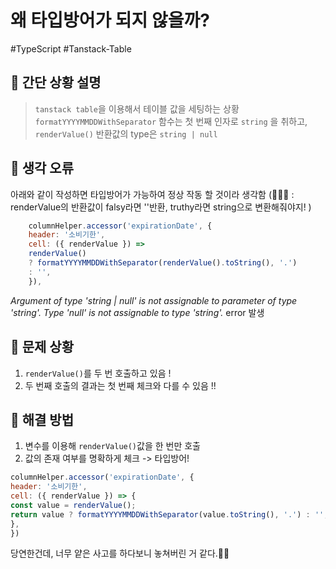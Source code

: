 # 왜 타입방어가 되지 않을까?

#TypeScript #Tanstack-Table

## 📍 간단 상황 설명

> `tanstack table`을 이용해서 테이블 값을 세팅하는 상황
> `formatYYYYMMDDWithSeparator` 함수는 첫 번째 인자로 `string` 을 취하고, `renderValue()` 반환값의 type은 `string | null`

## 📍 생각 오류

아래와 같이 작성하면 타입방어가 가능하여 정상 작동 할 것이라 생각함
(👩🏻‍💻 : renderValue의 반환값이 falsy라면 ''반환, truthy라면 string으로 변환해줘야지! )
``` javascript
	columnHelper.accessor('expirationDate', {
	header: '소비기한',
	cell: ({ renderValue }) =>
	renderValue()
	? formatYYYYMMDDWithSeparator(renderValue().toString(), '.')
	: '',
	}),
```
 *Argument of type 'string | null' is not assignable to parameter of type 'string'.  Type 'null' is not assignable to type 'string'.* error 발생
 
## 📍 문제 상황

1. `renderValue()`를 두 번 호출하고 있음 !
2. 두 번째 호출의 결과는 첫 번째 체크와 다를 수 있음 !!

## 📍 해결 방법

1. 변수를 이용해 `renderValue()`값을 한 번만 호출
2. 값의 존재 여부를 명확하게 체크 -> 타입방어!
``` javascript
columnHelper.accessor('expirationDate', {
header: '소비기한',
cell: ({ renderValue }) => {
const value = renderValue();
return value ? formatYYYYMMDDWithSeparator(value.toString(), '.') : '';
},
})
```

당연한건데, 너무 얕은 사고를 하다보니 놓쳐버린 거 같다.🤦‍♀️
